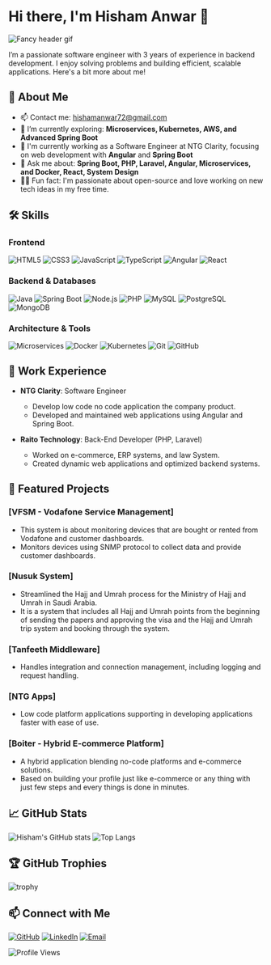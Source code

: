 # Hi there, I'm Hisham Anwar 👋

![Fancy header gif](https://media.giphy.com/media/WtTnAfZn6aVJfBzlN3/giphy.gif)

I’m a passionate software engineer with 3 years of experience in backend development. I enjoy solving problems and building efficient, scalable applications. Here's a bit more about me!

## 🚀 About Me
- 📫 Contact me: [hishamanwar72@gmail.com](mailto:hishamanwar72@gmail.com)
- 🌱 I’m currently exploring: **Microservices, Kubernetes, AWS, and Advanced Spring Boot**
- 💼 I'm currently working as a Software Engineer at NTG Clarity, focusing on web development with **Angular** and **Spring Boot**
- 💬 Ask me about: **Spring Boot, PHP, Laravel, Angular, Microservices, and Docker, React, System Design**
- 👨‍💻 Fun fact: I'm passionate about open-source and love working on new tech ideas in my free time.

## 🛠 Skills
### Frontend
![HTML5](https://img.shields.io/badge/HTML5-E34F26?style=for-the-badge&logo=html5&logoColor=white)
![CSS3](https://img.shields.io/badge/CSS3-1572B6?style=for-the-badge&logo=css3&logoColor=white)
![JavaScript](https://img.shields.io/badge/JavaScript-F7DF1E?style=for-the-badge&logo=javascript&logoColor=black)
![TypeScript](https://img.shields.io/badge/TypeScript-3178C6?style=for-the-badge&logo=typescript&logoColor=white)
![Angular](https://img.shields.io/badge/Angular-DD0031?style=for-the-badge&logo=angular&logoColor=white)
![React](https://img.shields.io/badge/React-61DAFB?style=for-the-badge&logo=react&logoColor=black)

### Backend & Databases
![Java](https://img.shields.io/badge/Java-007396?style=for-the-badge&logo=java&logoColor=white)
![Spring Boot](https://img.shields.io/badge/Spring_Boot-6DB33F?style=for-the-badge&logo=spring-boot&logoColor=white)
![Node.js](https://img.shields.io/badge/Node.js-339933?style=for-the-badge&logo=node.js&logoColor=white)
![PHP](https://img.shields.io/badge/PHP-777BB4?style=for-the-badge&logo=php&logoColor=white)
![MySQL](https://img.shields.io/badge/MySQL-4479A1?style=for-the-badge&logo=mysql&logoColor=white)
![PostgreSQL](https://img.shields.io/badge/PostgreSQL-4169E1?style=for-the-badge&logo=postgresql&logoColor=white)
![MongoDB](https://img.shields.io/badge/MongoDB-47A248?style=for-the-badge&logo=mongodb&logoColor=white)

### Architecture & Tools
![Microservices](https://img.shields.io/badge/Microservices-0052CC?style=for-the-badge&logo=microservices&logoColor=white)
![Docker](https://img.shields.io/badge/Docker-2496ED?style=for-the-badge&logo=docker&logoColor=white)
![Kubernetes](https://img.shields.io/badge/Kubernetes-326CE5?style=for-the-badge&logo=kubernetes&logoColor=white)
![Git](https://img.shields.io/badge/Git-F05032?style=for-the-badge&logo=git&logoColor=white)
![GitHub](https://img.shields.io/badge/GitHub-181717?style=for-the-badge&logo=github&logoColor=white)


## 💼 Work Experience
- **NTG Clarity**: Software Engineer
  - Develop low code no code application the company product.
  - Developed and maintained web applications using Angular and Spring Boot.

- **Raito Technology**: Back-End Developer (PHP, Laravel)
  - Worked on e-commerce, ERP systems, and law System.
  - Created dynamic web applications and optimized backend systems.

## 🌟 Featured Projects
### [VFSM - Vodafone Service Management]
- This system is about monitoring devices that are bought or rented from Vodafone and customer dashboards. 
- Monitors devices using SNMP protocol to collect data and provide customer dashboards.

### [Nusuk System]
- Streamlined the Hajj and Umrah process for the Ministry of Hajj and Umrah in Saudi Arabia.
- It is a system that includes all Hajj and Umrah points from the beginning of sending the papers and approving the visa and the Hajj and Umrah trip system and booking through the system. 

### [Tanfeeth Middleware]
- Handles integration and connection management, including logging and request handling.

### [NTG Apps]
- Low code platform applications supporting in developing applications faster with ease of use. 

### [Boiter - Hybrid E-commerce Platform]
- A hybrid application blending no-code platforms and e-commerce solutions.
- Based on building your profile just like e-commerce or any thing with just few steps and every things is done in minutes.

## 📈 GitHub Stats
![Hisham's GitHub stats](https://github-readme-stats.vercel.app/api?username=Hisham2000&show_icons=true&theme=radical)
![Top Langs](https://github-readme-stats.vercel.app/api/top-langs/?username=Hisham2000&layout=compact&theme=radical)

## 🏆 GitHub Trophies
![trophy](https://github-profile-trophy.vercel.app/?username=Hisham2000&theme=darkhub&column=4)

## 📫 Connect with Me
[![GitHub](https://img.shields.io/badge/GitHub-181717?style=for-the-badge&logo=github)](https://github.com/Hisham2000)
[![LinkedIn](https://img.shields.io/badge/LinkedIn-0077B5?style=for-the-badge&logo=linkedin)](https://www.linkedin.com/in/hisham-anwar)
[![Email](https://img.shields.io/badge/Email-D14836?style=for-the-badge&logo=gmail&logoColor=white)](mailto:hishamanwar72@gmail.com)

![Profile Views](https://komarev.com/ghpvc/?username=Hisham2000&color=blue)

